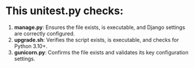 # This unitest.py checks:

1. **manage.py**: Ensures the file exists, is executable, and Django settings are correctly configured.
2. **upgrade.sh**: Verifies the script exists, is executable, and checks for Python 3.10+.
3. **gunicorn.py**: Confirms the file exists and validates its key configuration settings.
